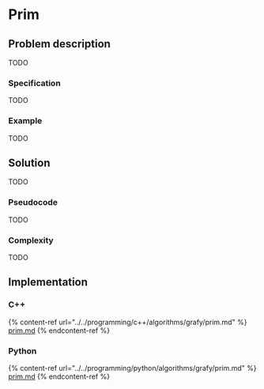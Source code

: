 # Prim

## Problem description

TODO

### Specification

TODO

### Example

TODO

## Solution

TODO

### Pseudocode

TODO

### Complexity

TODO

## Implementation

### C++

{% content-ref url="../../programming/c++/algorithms/grafy/prim.md" %}
[prim.md](../../programming/c++/algorithms/grafy/prim.md)
{% endcontent-ref %}

### Python

{% content-ref url="../../programming/python/algorithms/grafy/prim.md" %}
[prim.md](../../programming/python/algorithms/grafy/prim.md)
{% endcontent-ref %}
